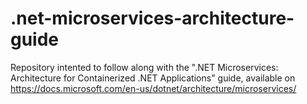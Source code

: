 # .net-microservices-architecture-guide
Repository intented to follow along with the ".NET Microservices: Architecture for Containerized .NET Applications" guide, available on https://docs.microsoft.com/en-us/dotnet/architecture/microservices/
